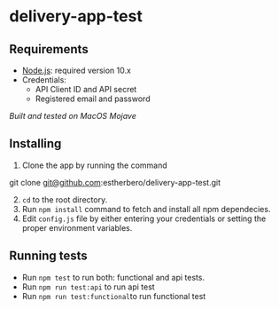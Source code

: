# delivery-app-test


## Requirements

- [Node.js](https://nodejs.org/): required version 10.x
- Credentials:
  - API Client ID and API secret
  - Registered email and password

_Built and tested on MacOS Mojave_

## Installing 

  1. Clone the app by running the command
 
 git clone git@github.com:estherbero/delivery-app-test.git

  2. `cd` to the root directory.
  3. Run `npm install` command to fetch and install all npm dependecies.
  4. Edit `config.js` file by either entering your credentials or setting the proper environment variables.

## Running tests

  - Run `npm test` to run both: functional and api tests.
  - Run `npm run test:api` to run api test
  - Run `npm run test:functional`to run functional test

